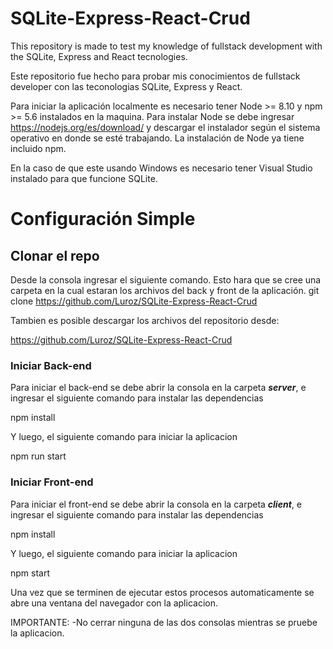 # SQLite-Express-React-Crud
This repository is made to test my knowledge of fullstack development with the SQLite, Express and React tecnologies.

Este repositorio fue hecho para probar mis conocimientos de fullstack developer con las teconologias SQLite, Express y React.

Para iniciar la aplicación localmente es necesario tener Node >=  8.10 y npm >= 5.6 instalados en la maquina. Para instalar Node se debe ingresar https://nodejs.org/es/download/ y descargar el instalador según el sistema operativo en donde se esté trabajando. La instalación de Node ya tiene incluido npm.

En la caso de que este usando Windows es necesario tener Visual Studio instalado para que funcione SQLite.

# Configuración Simple
## Clonar el repo

Desde la consola ingresar el siguiente comando. Esto hara que se cree una carpeta en la cual estaran los archivos del back y front de la aplicación.
git clone https://github.com/Luroz/SQLite-Express-React-Crud

Tambien es posible descargar los archivos del repositorio desde:

https://github.com/Luroz/SQLite-Express-React-Crud
### Iniciar Back-end
Para iniciar el back-end se debe abrir la consola en la carpeta ___server___, e ingresar el siguiente comando para instalar las dependencias

npm install

Y luego, el siguiente comando para iniciar la aplicacion

npm run start

### Iniciar Front-end

Para iniciar el front-end se debe abrir la consola en la carpeta ___client___, e ingresar el siguiente comando para instalar las dependencias 

npm install

Y luego, el siguiente comando para iniciar la aplicacion

npm start

Una vez que se terminen de ejecutar estos procesos automaticamente se abre una ventana del navegador con la aplicacion.

IMPORTANTE: 
-No cerrar ninguna de las dos consolas mientras se pruebe la aplicacion.

